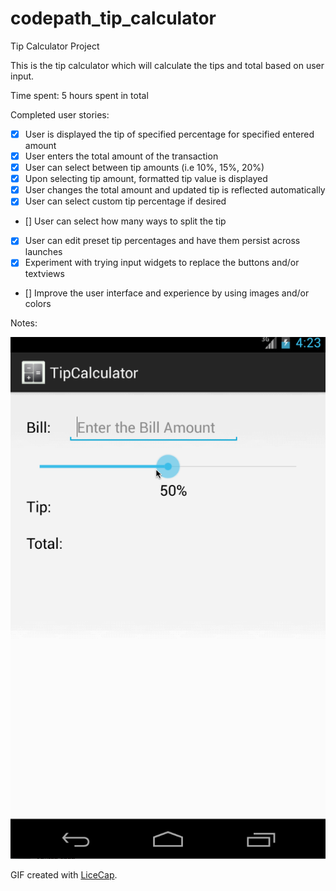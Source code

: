 codepath_tip_calculator
=======================

Tip Calculator Project

This is the tip calculator which will calculate the tips and total based on user input.

Time spent: 5 hours spent in total

Completed user stories:

 * [x] User is displayed the tip of specified percentage for specified entered amount
 * [x] User enters the total amount of the transaction
 * [x] User can select between tip amounts (i.e 10%, 15%, 20%)
 * [x] Upon selecting tip amount, formatted tip value is displayed
 * [x] User changes the total amount and updated tip is reflected automatically
 * [x] User can select custom tip percentage if desired
 * []  User can select how many ways to split the tip
 * [x] User can edit preset tip percentages and have them persist across launches
 * [x] Experiment with trying input widgets to replace the buttons and/or textviews
 * [] Improve the user interface and experience by using images and/or colors


Notes:


![Video Walkthrough](TipCalculator.gif)

GIF created with [LiceCap](http://www.cockos.com/licecap/).
